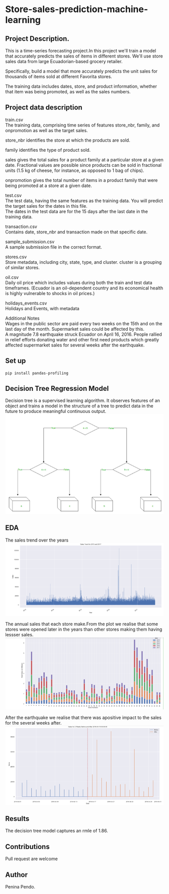 # Store-sales-prediction-machine-learning
## Project Description.

This is a time-series forecasting project.In this project we'll train a model that accurately predicts the sales of items in different stores. We'll use store sales data from large Ecuadorian-based grocery retailer.

Specifically, build a model that more accurately predicts the unit sales for thousands of items sold at different Favorita stores.

The training data includes dates, store, and product information, whether that item was being promoted, as well as the sales numbers.

## Project data description
train.csv\
The training data, comprising time series of features store_nbr, family, and onpromotion as well as the target sales.

store_nbr identifies the store at which the products are sold.

family identifies the type of product sold.

sales gives the total sales for a product family at a particular store at a given date. Fractional values are possible since products can be sold in fractional units (1.5 kg of cheese, for instance, as opposed to 1 bag of chips).

onpromotion gives the total number of items in a product family that were being promoted at a store at a given date.

test.csv\
The test data, having the same features as the training data. You will predict the target sales for the dates in this file.\
The dates in the test data are for the 15 days after the last date in the training data.

transaction.csv\
Contains date, store_nbr and transaction made on that specific date.

sample_submission.csv\
A sample submission file in the correct format.

stores.csv\
Store metadata, including city, state, type, and cluster.
cluster is a grouping of similar stores.

oil.csv\
Daily oil price which includes values during both the train and test data timeframes. (Ecuador is an oil-dependent country and its economical health is highly vulnerable to shocks in oil prices.)

holidays_events.csv\
Holidays and Events, with metadata

Additional Notes\
Wages in the public sector are paid every two weeks on the 15th and on the last day of the month. Supermarket sales could be affected by this.\
A magnitude 7.8 earthquake struck Ecuador on April 16, 2016. People rallied in relief efforts donating water and other first need products which greatly affected supermarket sales for several weeks after the earthquake.

## Set up
``` 
pip install pandas-profiling
```
## Decision Tree Regression Model
Decision tree is a supervised learning algorithm. It observes features of an object and trains a model in the structure of a tree to predict data in the future to produce meaningful continuous output.
![pg0](./images/pg0.png)

## EDA
The sales trend over the years\
![pg2](./images/pg2.png)

The annual sales that each store make.From the plot we realise that some stores were opened later in the years than other stores making them having lessser sales.\
![pg1](./images/pg1.png)

After the earthquake we realise that there was apositive impact to the sales for the several weeks after.
![pg3](./images/pg3.png)

## Results
The decision tree model captures an rmle of 1.86.

## Contributions
Pull request are welcome

## Author 
Penina Pendo.


